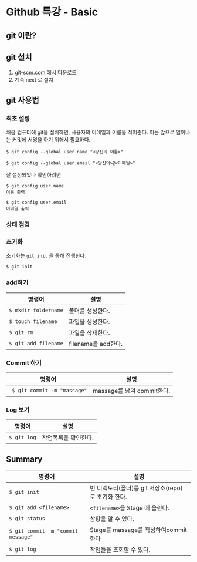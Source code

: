 # Github 특강 - Basic

## git 이란?



## git 설치

1. git-scm.com 에서 다운로드
2. 계속 next 로 설치



## git 사용법

### 최초 설정

처음 컴퓨터에 git을 설치하면, 사용자의 이메일과 이름을 적어준다. 이는 앞으로 일어나는 커밋에 서명을 하기 위해서 필요하다.

```
$ git config --global user.name "<당신의 이름>"

$ git config --global user.email "<당신의>@<이메일>"
```

잘 설정되었나 확인하려면

```
$ git config user.name
이름 출력

$ git config user.email
이메일 출력
```



### 상태 점검





### 초기화

초기화는 `git init` 을 통해 진행한다.

```
$ git init
```





### add하기

| 명령어               | 설명                |
| -------------------- | ------------------- |
| `$ mkdir foldername` | 폴더를 생성한다.    |
| `$ touch filename`   | 파일을 생성한다.    |
| `$ git rm`           | 파일을 삭제한다.    |
| `$ git add filename` | filename을 add한다. |



### Commit 하기

| 명령어                       | 설명                       |
| ---------------------------- | -------------------------- |
| ` $ git commit -m "massage"` | massage를 남겨 commit한다. |



### Log 보기

| 명령어      | 설명                 |
| ----------- | -------------------- |
| `$ git log` | 작업목록을 확인한다. |



## Summary

| 명령어                             | 설명                                                |
| ---------------------------------- | --------------------------------------------------- |
| `$ git init`                       | 빈 디렉토리(폴더)를 git 저장소(repo)로 초기화 한다. |
| `$ git add <filename>`             | `<filename>`을 Stage 에 올린다.                     |
| `$ git status`                     | 상황을 알 수 있다.                                  |
| `$ git commit -m "commit message"` | Stage를 massage를 작성하여commit 한다               |
| `$ git log`                        | 작업들을 조회할 수 있다.                            |





